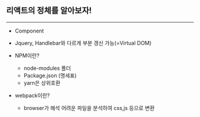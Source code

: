 ## 리액트의 정체를 알아보자!
***

* Component
* Jquery, Handlebar와 다르게 부분 갱신 가능(=Virtual DOM)
* NPM이란?
  * node-modules 폴더
  * Package.json (명세표)
  * yarn은 상위호환
    
* webpack이란?
    * browser가 해석 어려운 파일을 분석하여 css,js 등으로 변환
    